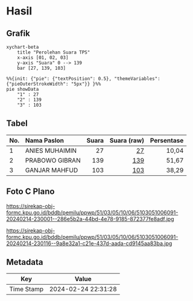 # Hasil

## Grafik

```mermaid
xychart-beta
    title "Perolehan Suara TPS"
    x-axis [01, 02, 03]
    y-axis "Suara" 0 --> 139
    bar [27, 139, 103]
```

```mermaid
%%{init: {"pie": {"textPosition": 0.5}, "themeVariables": {"pieOuterStrokeWidth": "5px"}} }%%
pie showData
    "1" : 27
    "2" : 139
    "3" : 103
```

## Tabel

| No. | Nama Paslon    | Suara | Suara (raw) | Persentase |
|:--- |:-------------- | -----:| -----------:| ----------:|
| 1   | ANIES MUHAIMIN | 27    | [27][p-1]   | 10,04      |
| 2   | PRABOWO GIBRAN | 139   | [139][p-2]  | 51,67      |
| 3   | GANJAR MAHFUD  | 103   | [103][p-3]  | 38,29      |


[p-1]: https://github.com/gigit-pemilu/pemilu-2024-51-bali/blob/main/pilpres/hitung-suara/sub/51-bali/sub/03-badung/sub/05-kuta-selatan/sub/1006-jimbaran/sub/091-tps/sub/paslon-1.txt
[p-2]: https://github.com/gigit-pemilu/pemilu-2024-51-bali/blob/main/pilpres/hitung-suara/sub/51-bali/sub/03-badung/sub/05-kuta-selatan/sub/1006-jimbaran/sub/091-tps/sub/paslon-2.txt
[p-3]: https://github.com/gigit-pemilu/pemilu-2024-51-bali/blob/main/pilpres/hitung-suara/sub/51-bali/sub/03-badung/sub/05-kuta-selatan/sub/1006-jimbaran/sub/091-tps/sub/paslon-3.txt

## Foto C Plano

https://sirekap-obj-formc.kpu.go.id/bddb/pemilu/ppwp/51/03/05/10/06/5103051006091-20240214-230001--286e5b2a-44bd-4e78-9185-872377fe8adf.jpg

https://sirekap-obj-formc.kpu.go.id/bddb/pemilu/ppwp/51/03/05/10/06/5103051006091-20240214-230116--9a8e32a1-c21e-437d-aada-cd9145aa83ba.jpg


## Metadata

| Key        | Value               |
| ---------- | ------------------- |
| Time Stamp | 2024-02-24 22:31:28 |



